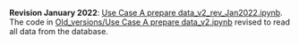 **Revision January 2022**: [Use Case A prepare data_v2_rev_Jan2022.ipynb](https://github.com/eurostat/NLP4Stat/blob/main/Use%20case%20A/Use%20Case%20A%20Graphical%20exploration/R%20Shiny%20files/Use%20Case%20A%20prepare%20data_v2_rev_Jan2022.ipynb). The code in [Old_versions/Use Case A prepare data_v2.ipynb](https://github.com/eurostat/NLP4Stat/blob/main/Use%20case%20A/Use%20Case%20A%20Graphical%20exploration/R%20Shiny%20files/old_versions/Use%20Case%20A%20prepare%20data_v2.ipynb) revised to read all data from the database.
